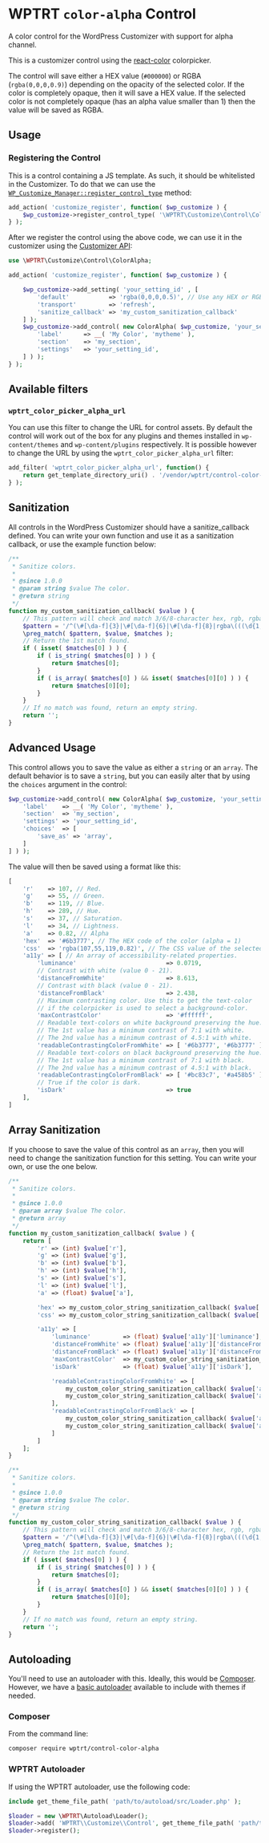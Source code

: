 # WPTRT `color-alpha` Control

A color control for the WordPress Customizer with support for alpha channel.

This is a customizer control using the [react-color](https://casesandberg.github.io/react-color/) colorpicker.

The control will save either a HEX value (`#000000`) or RGBA (`rgba(0,0,0,0.9)`) depending on the opacity of the selected color. If the color is completely opaque, then it will save a HEX value. If the selected color is not completely opaque (has an alpha value smaller than 1) then the value will be saved as RGBA.

## Usage

### Registering the Control

This is a control containing a JS template. As such, it should be whitelisted in the Customizer. To do that we can use the [`WP_Customize_Manager::register_control_type`](https://developer.wordpress.org/reference/classes/wp_customize_manager/register_control_type/) method:

```php
add_action( 'customize_register', function( $wp_customize ) {
	$wp_customize->register_control_type( '\WPTRT\Customize\Control\ColorAlpha' );
} );
```

After we register the control using the above code, we can use it in the customizer using the [Customizer API](https://developer.wordpress.org/themes/customize-api/customizer-objects/):


```php
use \WPTRT\Customize\Control\ColorAlpha;

add_action( 'customize_register', function( $wp_customize ) {

	$wp_customize->add_setting( 'your_setting_id' , [
		'default'           => 'rgba(0,0,0,0.5)', // Use any HEX or RGBA value.
		'transport'         => 'refresh',
		'sanitize_callback' => 'my_custom_sanitization_callback'
	] );
	$wp_customize->add_control( new ColorAlpha( $wp_customize, 'your_setting_id', [
		'label'      => __( 'My Color', 'mytheme' ),
		'section'    => 'my_section',
		'settings'   => 'your_setting_id',
	] ) );
} );
```

## Available filters

### `wptrt_color_picker_alpha_url`

You can use this filter to change the URL for control assets. By default the control will work out of the box for any plugins and themes installed in `wp-content/themes` and `wp-content/plugins` respectively. It is possible however to change the URL by using the `wptrt_color_picker_alpha_url` filter:

```php
add_filter( 'wptrt_color_picker_alpha_url', function() {
	return get_template_directory_uri() . '/vendor/wptrt/control-color-alpha';
} );
```

## Sanitization

All controls in the WordPress Customizer should have a sanitize_callback defined.
You can write your own function and use it as a sanitization callback, or use the example function below:

```php
/**
 * Sanitize colors.
 *
 * @since 1.0.0
 * @param string $value The color.
 * @return string
 */
function my_custom_sanitization_callback( $value ) {
	// This pattern will check and match 3/6/8-character hex, rgb, rgba, hsl, & hsla colors.
	$pattern = '/^(\#[\da-f]{3}|\#[\da-f]{6}|\#[\da-f]{8}|rgba\(((\d{1,2}|1\d\d|2([0-4]\d|5[0-5]))\s*,\s*){2}((\d{1,2}|1\d\d|2([0-4]\d|5[0-5]))\s*)(,\s*(0\.\d+|1))\)|hsla\(\s*((\d{1,2}|[1-2]\d{2}|3([0-5]\d|60)))\s*,\s*((\d{1,2}|100)\s*%)\s*,\s*((\d{1,2}|100)\s*%)(,\s*(0\.\d+|1))\)|rgb\(((\d{1,2}|1\d\d|2([0-4]\d|5[0-5]))\s*,\s*){2}((\d{1,2}|1\d\d|2([0-4]\d|5[0-5]))\s*)|hsl\(\s*((\d{1,2}|[1-2]\d{2}|3([0-5]\d|60)))\s*,\s*((\d{1,2}|100)\s*%)\s*,\s*((\d{1,2}|100)\s*%)\))$/';
	\preg_match( $pattern, $value, $matches );
	// Return the 1st match found.
	if ( isset( $matches[0] ) ) {
		if ( is_string( $matches[0] ) ) {
			return $matches[0];
		}
		if ( is_array( $matches[0] ) && isset( $matches[0][0] ) ) {
			return $matches[0][0];
		}
	}
	// If no match was found, return an empty string.
	return '';
}
```

## Advanced Usage

This control allows you to save the value as either a `string` or an `array`. The default behavior is to save a `string`, but you can easily alter that by using the `choices` argument in the control:

```php
$wp_customize->add_control( new ColorAlpha( $wp_customize, 'your_setting_id', [
	'label'    => __( 'My Color', 'mytheme' ),
	'section'  => 'my_section',
	'settings' => 'your_setting_id',
	'choices'  => [
		'save_as' => 'array',
	]
] ) );
```

The value will then be saved using a format like this:

```php
[
	'r'    => 107, // Red.
	'g'    => 55, // Green.
	'b'    => 119, // Blue.
	'h'    => 289, // Hue.
	's'    => 37, // Saturation.
	'l'    => 34, // Lightness.
	'a'    => 0.82, // Alpha
	'hex'  => '#6b3777', // The HEX code of the color (alpha = 1)
	'css'  => 'rgba(107,55,119,0.82)', // The CSS value of the selected color.
	'a11y' => [ // An array of accessibility-related properties.
		'luminance'                         => 0.0719,
		// Contrast with white (value 0 - 21).
		'distanceFromWhite'                 => 8.613,
		// Contrast with black (value 0 - 21).
		'distanceFromBlack'                 => 2.438,
		// Maximum contrasting color. Use this to get the text-color
		// if the colorpicker is used to select a background-color.
		'maxContrastColor'                  => '#ffffff',
		// Readable text-colors on white background preserving the hue.
		// The 1st value has a minimum contrast of 7:1 with white.
		// The 2nd value has a minimum contrast of 4.5:1 with white.
		'readableContrastingColorFromWhite' => [ '#6b3777', '#6b3777' ],
		// Readable text-colors on black background preserving the hue.
		// The 1st value has a minimum contrast of 7:1 with black.
		// The 2nd value has a minimum contrast of 4.5:1 with black.
		'readableContrastingColorFromBlack' => [ '#bc83c7', '#a458b5' ],
		// True if the color is dark.
		'isDark'                            => true
	],
]
```

## Array Sanitization

If you choose to save the value of this control as an `array`, then you will need to change the sanitization function for this setting. You can write your own, or use the one below.
```php
/**
 * Sanitize colors.
 *
 * @since 1.0.0
 * @param array $value The color.
 * @return array
 */
function my_custom_sanitization_callback( $value ) {
	return [
		'r' => (int) $value['r'],
		'g' => (int) $value['g'],
		'b' => (int) $value['b'],
		'h' => (int) $value['h'],
		's' => (int) $value['s'],
		'l' => (int) $value['l'],
		'a' => (float) $value['a'],

		'hex' => my_custom_color_string_sanitization_callback( $value['hex'] ),
		'css' => my_custom_color_string_sanitization_callback( $value['css'] ),

		'a11y' => [
			'luminance'         => (float) $value['a11y']['luminance'],
			'distanceFromWhite' => (float) $value['a11y']['distanceFromWhite'],
			'distanceFromBlack' => (float) $value['a11y']['distanceFromBlack'],
			'maxContrastColor'  => my_custom_color_string_sanitization_callback( $value['a11y']['maxContrastColor'] ),
			'isDark'            => (float) $value['a11y']['isDark'],

			'readableContrastingColorFromWhite' => [
				my_custom_color_string_sanitization_callback( $value['a11y']['readableContrastingColorFromWhite'][0] ),
				my_custom_color_string_sanitization_callback( $value['a11y']['readableContrastingColorFromWhite'][1] ),
			],
			'readableContrastingColorFromBlack' => [
				my_custom_color_string_sanitization_callback( $value['a11y']['readableContrastingColorFromBlack'][0] ),
				my_custom_color_string_sanitization_callback( $value['a11y']['readableContrastingColorFromBlack'][1] ),
			]
		]
	];
}

/**
 * Sanitize colors.
 *
 * @since 1.0.0
 * @param string $value The color.
 * @return string
 */
function my_custom_color_string_sanitization_callback( $value ) {
	// This pattern will check and match 3/6/8-character hex, rgb, rgba, hsl, & hsla colors.
	$pattern = '/^(\#[\da-f]{3}|\#[\da-f]{6}|\#[\da-f]{8}|rgba\(((\d{1,2}|1\d\d|2([0-4]\d|5[0-5]))\s*,\s*){2}((\d{1,2}|1\d\d|2([0-4]\d|5[0-5]))\s*)(,\s*(0\.\d+|1))\)|hsla\(\s*((\d{1,2}|[1-2]\d{2}|3([0-5]\d|60)))\s*,\s*((\d{1,2}|100)\s*%)\s*,\s*((\d{1,2}|100)\s*%)(,\s*(0\.\d+|1))\)|rgb\(((\d{1,2}|1\d\d|2([0-4]\d|5[0-5]))\s*,\s*){2}((\d{1,2}|1\d\d|2([0-4]\d|5[0-5]))\s*)|hsl\(\s*((\d{1,2}|[1-2]\d{2}|3([0-5]\d|60)))\s*,\s*((\d{1,2}|100)\s*%)\s*,\s*((\d{1,2}|100)\s*%)\))$/';
	\preg_match( $pattern, $value, $matches );
	// Return the 1st match found.
	if ( isset( $matches[0] ) ) {
		if ( is_string( $matches[0] ) ) {
			return $matches[0];
		}
		if ( is_array( $matches[0] ) && isset( $matches[0][0] ) ) {
			return $matches[0][0];
		}
	}
	// If no match was found, return an empty string.
	return '';
}
```

## Autoloading

You'll need to use an autoloader with this. Ideally, this would be [Composer](https://getcomposer.org).  However, we have a [basic autoloader](https://github.com/WPTRT/autoload) available to include with themes if needed.

### Composer

From the command line:

```sh
composer require wptrt/control-color-alpha
```

### WPTRT Autoloader

If using the WPTRT autoloader, use the following code:

```php
include get_theme_file_path( 'path/to/autoload/src/Loader.php' );

$loader = new \WPTRT\Autoload\Loader();
$loader->add( 'WPTRT\\Customize\\Control', get_theme_file_path( 'path/to/control-color-alpha/src' ) );
$loader->register();
```
